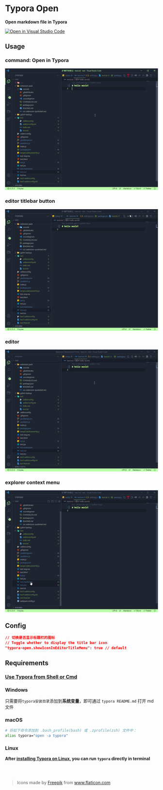 # Typora Open

**Open markdown file in Typora**

[![Open in Visual Studio Code](https://open.vscode.dev/badges/open-in-vscode.svg)](https://open.vscode.dev/whosydd/typora-open)

## Usage

### command: Open in Typora

![](https://raw.githubusercontent.com/whosydd/images-in-one/main/20210704000707.gif)

### editor titlebar button

![](https://raw.githubusercontent.com/whosydd/images-in-one/main/20210704000718.gif)

### editor

![](https://raw.githubusercontent.com/whosydd/images-in-one/main/20210704000710.gif)

### explorer context menu

![](https://raw.githubusercontent.com/whosydd/images-in-one/main/20210704000711.gif)

## Config

```json
// 切换是否显示标题栏的图标
// Toggle whether to display the title bar icon
"typora-open.showIconInEditorTitleMenu": true // default
```

## Requirements

### [**Use Typora from Shell or Cmd**](https://support.typora.io/Use-Typora-From-Shell-or-cmd/)

### Windows

只需要将`typora安装目录`添加到**系统变量**，即可通过 `typora README.md` 打开 md 文件

### macOS

```bash
# 将如下命令添加到 .bash_profile(bash) 或 .zprofile(zsh) 文件中：
alias typora="open -a typora"
```

### Linux

**After [installing Typora on Linux](https://support.typora.io/Typora-on-Linux/), you can run `typora` directly in terminal**

<br>

<br>



> <div>Icons made by <a href="https://www.freepik.com" title="Freepik">Freepik</a> from <a href="https://www.flaticon.com/" title="Flaticon">www.flaticon.com</a></div>
